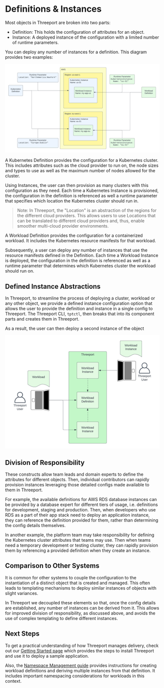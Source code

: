 # Definitions & Instances

Most objects in Threeport are broken into two parts:

* Definition: This holds the configuration of attributes for an object.
* Instance: A deployed instance of the configuration with a limited number of
  runtime parameters.

You can deploy any number of instances for a definition.  This diagram provides
two examples:

![Definitions & Instances](../img/DefinitionsInstances.png)

A Kubernetes Definition provides the configuration for a Kubernetes cluster.
This includes attributes such as the cloud provider to run on, the node sizes and
types to use as well as the maximum number of nodes allowed for the cluster.

Using Instances, the user can then provision as many clusters with this
configuration as they need.  Each time a Kubernetes Instance is provisioned,
the configuration in the definition is referenced as well a runtime parameter
that specifies which location the Kubernetes cluster should run in.

> Note: In Threeport, the "Location" is an abstraction of the regions for the
> different cloud providers.  This allows users to use Locations that can be
> translated to different cloud providers and, thus, enable smoother multi-cloud
> provider environments.

A Workload Definition provides the configuration for a containerized workload.
It includes the Kubernetes resource manifests for that workload.

Subsequently, a user can deploy any number of instances that use the resource
manifests defined in the Definition.  Each time a Workload Instance is deployed,
the configuration in the definition is referenced as well as a runtime parameter
that determines which Kubernetes cluster the workload should run on.

## Defined Instance Abstractions

In Threeport, to streamline the process of deploying a cluster, workload or any
other object, we provide a defined instance configuration option that allows the
user to provide the definition and instance in a single config to Threeport.
The Threeport CLI, `tptctl`, then breaks that into its component parts and
creates them in Threeport.

As a result, the user can then deploy a second instance of the object

![Defined Instance Abstraction](../img/DefinedInstanceAbstraction.png)

## Division of Responsibility

These constructs allow team leads and domain experts to define the attributes
for different objects.  Then, individual contributors can rapidly provision instances
leveraging those detailed configs made available to them in Threeport.

For example, the available definitions for AWS RDS database instances can be
provided by a database expert for different tiers of usage, i.e. definitions
for development, staging and production.  Then, when developers who use RDS as a
part of their app stack need to deploy an application instance, they can
reference the definition provided for them, rather than determining the config
details themselves.

In another example, the platform team may take responsibility for defining the
Kubernetes cluster attributes that teams may use.  Then when teams need a
temporary development or testing cluster, they can rapidly provision them by
referencing a provided definition when they create an instance.

## Comparison to Other Systems

It is common for other systems to couple the configuration to the
instantiation of a distinct object that is created and managed.  This
often leads to templating mechanisms to deploy similar instances of objects
with slight variances.

In Threeport we decoupled these elements so that, once the config details are
established, any number of instances can be derived from it.  This allows for
improved division of responsibility, as discussed above, and avoids the use of
complex templating to define different instances.

## Next Steps

To get a practical understanding of how Threeport manages delivery, check out
our [Getting Started page](../getting-started.md) which provides the steps to
install Threeport and use it to deploy a sample application.

Also, the [Namespace Management guide](../workloads/namespaces.md) provides
instructions for creating workload definitions and deriving multiple instances
from that definition.  It includes important namespacing considerations for
workloads in this context.

